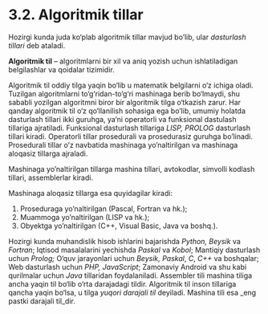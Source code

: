 # 3.2. Algoritmik tillar

Hozirgi kunda juda ko‘plab algoritmik tillar mavjud bo’lib, ular _dasturlash tillari_ deb ataladi.

**Algoritmik til** – algoritmlarni bir xil va aniq yozish uchun ishlatiladigan belgilashlar va qoidalar tizimidir.

Algoritmik til oddiy tilga yaqin bo‘lib u matematik belgilarni o‘z ichiga oladi. Tuzilgan algoritmlarni to‘g‘ridan-to‘g‘ri mashinaga berib bo‘lmaydi, shu sababli yozilgan algoritmni biror bir algoritmik tilga o‘tkazish zarur. Har qanday algoritmik til o‘z qo‘llanilish sohasiga ega bo’lib, umumiy holatda dasturlash tillari ikki guruhga, ya’ni operatorli va funksional dastulash tillariga ajratiladi. Funksional dasturlash tillariga _LISP, PROLOG_ dasturlash tillari kiradi. Operatorli tillar prosedurali va prosedurasiz guruhga bo’linadi. Prosedurali tillar o’z navbatida mashinaga yo’naltirilgan va mashinaga aloqasiz tillarga ajraladi.

Mashinaga yo’naltirilgan tillarga mashina tillari, avtokodlar, simvolli kodlash tillari, assemblerlar kiradi.

Mashinaga aloqasiz tillarga esa quyidagilar kiradi:

1. Proseduraga yo’naltirilgan (Pasсal, Fortran va hk.);
2. Muammoga yo’naltirilgan (LISP va hk.);
3. Obyektga yo’naltirilgan (C++, Visual Basic, Java va boshq.).

Hozirgi kunda muhandislik hisob ishlarini bajarishda _Python, Beysik_ va _Fortran_; Iqtisod masalalarini yechishda _Paskal_ va _Kobol_; Mantiqiy dasturlash uchun _Prolog;_ O‘quv jarayonlari  uchun _Beysik, Paskal_, _C_, _C++_ va boshqalar; Web dasturlash uchun _PHP, JavaScript_; Zamonaviy Android va shu kabi qurilmalar uchun _Java_ tillaridan foydalaniladi. Assembler tili mashina tiliga ancha yaqin til bo‘lib o‘rta darajadagi tildir. Algoritmik til inson tillariga qancha yaqin bo‘lsa, u tilga _yuqori darajali til_ deyiladi. Mashina tili esa _eng pastki darajali til_dir.
